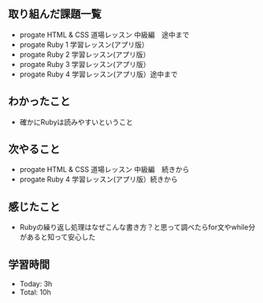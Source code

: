 ## 取り組んだ課題一覧
- progate HTML & CSS 道場レッスン 中級編　途中まで
- progate Ruby 1 学習レッスン(アプリ版）
- progate Ruby 2 学習レッスン(アプリ版）
- progate Ruby 3 学習レッスン(アプリ版）
- progate Ruby 4 学習レッスン(アプリ版）途中まで
## わかったこと
- 確かにRubyは読みやすいということ
## 次やること
- progate HTML & CSS 道場レッスン 中級編　続きから
- progate Ruby 4 学習レッスン(アプリ版）続きから
## 感じたこと
- Rubyの繰り返し処理はなぜこんな書き方？と思って調べたらfor文やwhile分があると知って安心した
## 学習時間
- Today: 3h
- Total: 10h
